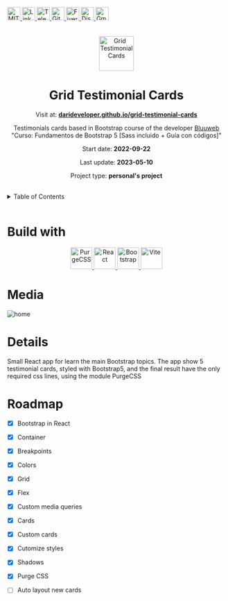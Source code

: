 <div><a href='https://github.com/github.com/darideveloper/blob/master/LICENSE' target='_blank'>
            <img src='https://img.shields.io/github/license/github.com/darideveloper.svg?style=for-the-badge' alt='MIT License' height='30px'/>
        </a><a href='https://www.linkedin.com/in/francisco-dari-hernandez-6456b6181/' target='_blank'>
                <img src='https://img.shields.io/static/v1?style=for-the-badge&message=LinkedIn&color=0A66C2&logo=LinkedIn&logoColor=FFFFFF&label=' alt='Linkedin' height='30px'/>
            </a><a href='https://t.me/darideveloper' target='_blank'>
                <img src='https://img.shields.io/static/v1?style=for-the-badge&message=Telegram&color=26A5E4&logo=Telegram&logoColor=FFFFFF&label=' alt='Telegram' height='30px'/>
            </a><a href='https://github.com/darideveloper' target='_blank'>
                <img src='https://img.shields.io/static/v1?style=for-the-badge&message=GitHub&color=181717&logo=GitHub&logoColor=FFFFFF&label=' alt='Github' height='30px'/>
            </a><a href='https://www.fiverr.com/darideveloper?up_rollout=true' target='_blank'>
                <img src='https://img.shields.io/static/v1?style=for-the-badge&message=Fiverr&color=222222&logo=Fiverr&logoColor=1DBF73&label=' alt='Fiverr' height='30px'/>
            </a><a href='https://discord.com/users/992019836811083826' target='_blank'>
                <img src='https://img.shields.io/static/v1?style=for-the-badge&message=Discord&color=5865F2&logo=Discord&logoColor=FFFFFF&label=' alt='Discord' height='30px'/>
            </a><a href='mailto:darideveloper@gmail.com?subject=Hello Dari Developer' target='_blank'>
                <img src='https://img.shields.io/static/v1?style=for-the-badge&message=Gmail&color=EA4335&logo=Gmail&logoColor=FFFFFF&label=' alt='Gmail' height='30px'/>
            </a></div><div align='center'><br><br><img src='https://github.com/darideveloper/grid-testimonial-cards/raw/master/public/logo.jpg' alt='Grid Testimonial Cards' height='80px'/>

# Grid Testimonial Cards

Visit at: **[darideveloper.github.io/grid-testimonial-cards](https://darideveloper.github.io/grid-testimonial-cards/)**

Testimonials cards based in Bootstrap course of the developer [Bluuweb](https://www.youtube.com/c/Bluuweb) "Curso: Fundamentos de Bootstrap 5 [Sass incluido + Guía con códigos]"

Start date: **2022-09-22**

Last update: **2023-05-10**

Project type: **personal's project**

</div><br><details>
            <summary>Table of Contents</summary>
            <ol>
<li><a href='#buildwith'>Build With</a></li>
<li><a href='#media'>Media</a></li>
<li><a href='#details'>Details</a></li>
<li><a href='#roadmap'>Roadmap</a></li></ol>
        </details><br>

# Build with

<div align='center'><a href='https://purgecss.com/' target='_blank'> <img src='https://i.imgur.com/UEiUiJ0.png' alt='PurgeCSS' title='PurgeCSS' height='50px'/> </a><a href='https://react.dev/' target='_blank'> <img src='https://cdn.svgporn.com/logos/react.svg' alt='React' title='React' height='50px'/> </a><a href='https://getbootstrap.com/' target='_blank'> <img src='https://cdn.svgporn.com/logos/bootstrap.svg' alt='Bootstrap' title='Bootstrap' height='50px'/> </a><a href='https://vitejs.dev/guide/' target='_blank'> <img src='https://cdn.svgporn.com/logos/vitejs.svg' alt='Vite' title='Vite' height='50px'/> </a></div>

# Media

![home](https://github.com/darideveloper/grid-testimonial-cards/raw/master/public/screenshot.gif)

# Details

Small React app for learn the main Bootstrap topics. The app show 5 testimonial cards, styled with Bootstrap5, and the final result have the only required css lines, using the module PurgeCSS

# Roadmap

- [x] Bootstrap in React
- [x] Container
- [x] Breakpoints
- [x] Colors
- [x] Grid
- [x] Flex
- [x] Custom media queries
- [x] Cards
- [x] Custom cards
- [x] Cutomize styles
- [x] Shadows
- [x] Purge CSS
- [ ] Auto layout new cards


